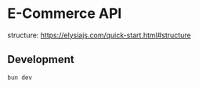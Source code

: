 # E-Commerce API

structure: https://elysiajs.com/quick-start.html#structure

## Development

```bash
bun dev
```